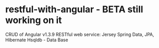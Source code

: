 # restful-with-angular - BETA still working on it
CRUD of Angular v1.3.9
RESTful web service: Jersey
Spring Data, JPA, Hibernate
Hsqldb - Data Base

